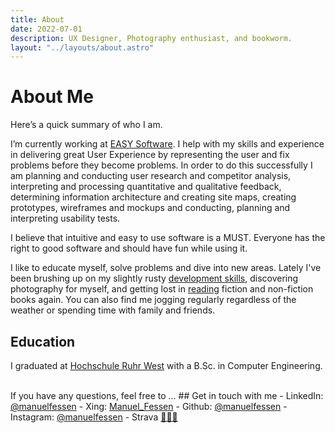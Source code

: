 ```yaml
---
title: About
date: 2022-07-01
description: UX Designer, Photography enthusiast, and bookworm.
layout: "../layouts/about.astro"
---
```


# About Me
Here’s a quick summary of who I am.

I’m currently working at <a class="underline decoration-blue-400 hover:text-blue-400" href="https://www.easy-software.com" target="_blank">EASY Software</a>. I help with my skills and experience in delivering great User Experience by representing the user and fix problems before they become problems. In order to do this successfully I am planning and conducting user research and competitor analysis, interpreting and processing quantitative and qualitative feedback, determining information architecture and creating site maps, creating prototypes, wireframes and mockups and conducting, planning and interpreting usability tests.<br>

I believe that intuitive and easy to use software is a MUST. Everyone has the right to good software and should have fun while using it. 

I like to educate myself, solve problems and dive into new areas. Lately I've been brushing up on my slightly rusty <a class="" href="https://github.com/manuelfessen" target="_blank">development skills</a>, discovering photography for myself, and getting lost in <a class="underline" href="/books">reading</a> fiction and non-fiction books again. 
You can also find me jogging regularly regardless of the weather or spending time with family and friends. 

## Education
I graduated at [Hochschule Ruhr West](https://www.hochschule-ruhr-west.de/studium/studienangebot/bachelor/mensch-technik-interaktion/) with a B.Sc. in Computer Engineering. 


<br>
If you have any questions, feel free to ...
## Get in touch with me
- LinkedIn: <a href="https://www.linkedin.com/in/manuelfessen/">@manuelfessen</a>
- Xing: <a href="https://www.xing.com/profile/Manuel_Fessen">Manuel_Fessen</a>
- Github: <a href="https://www.github.com/manuelfessen/">@manuelfessen</a>
- Instagram: <a href="https://instagram.com/manuelfessen">@manuelfessen</a>
- Strava <a href="https://www.strava.com/athletes/31601783">🏃🏻‍♂️</a>